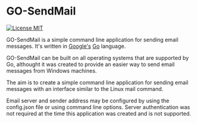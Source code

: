 # GO-SendMail

[![License MIT](https://img.shields.io/badge/license-MIT-lightgrey.svg?style=flat)](LICENSE)

GO-SendMail is a simple command line application for sending email messages. It's written in [Google's](http://google.com) [Go](http://golang.org) language.

GO-SendMail can be built on all operating systems that are supported by Go, althought it was created to provide an easier way to send email messages from Windows machines.

The aim is to create a simple command line application for sending email messages with an interface similar to the Linux mail command.

Email server and sender address may be configured by using the config.json file or using command line options. Server authentication was not required at the time this application was created and is not supported.

